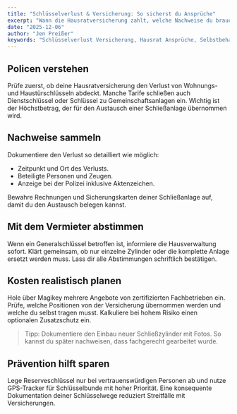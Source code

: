 ```yaml
---
title: "Schlüsselverlust & Versicherung: So sicherst du Ansprüche"
excerpt: "Wann die Hausratversicherung zahlt, welche Nachweise du brauchst und wie du Selbstbehalte minimierst."
date: "2025-12-06"
author: "Jen Preißer"
keywords: "Schlüsselverlust Versicherung, Hausrat Ansprüche, Selbstbehalt minimieren"
---
```


## Policen verstehen

Prüfe zuerst, ob deine Hausratversicherung den Verlust von Wohnungs- und Haustürschlüsseln abdeckt. Manche Tarife schließen auch Dienstschlüssel oder Schlüssel zu Gemeinschaftsanlagen ein. Wichtig ist der Höchstbetrag, der für den Austausch einer Schließanlage übernommen wird.

## Nachweise sammeln

Dokumentiere den Verlust so detailliert wie möglich:

- Zeitpunkt und Ort des Verlusts.
- Beteiligte Personen und Zeugen.
- Anzeige bei der Polizei inklusive Aktenzeichen.

Bewahre Rechnungen und Sicherungskarten deiner Schließanlage auf, damit du den Austausch belegen kannst.

## Mit dem Vermieter abstimmen

Wenn ein Generalschlüssel betroffen ist, informiere die Hausverwaltung sofort. Klärt gemeinsam, ob nur einzelne Zylinder oder die komplette Anlage ersetzt werden muss. Lass dir alle Abstimmungen schriftlich bestätigen.

## Kosten realistisch planen

Hole über Magikey mehrere Angebote von zertifizierten Fachbetrieben ein. Prüfe, welche Positionen von der Versicherung übernommen werden und welche du selbst tragen musst. Kalkuliere bei hohem Risiko einen optionalen Zusatzschutz ein.

> Tipp: Dokumentiere den Einbau neuer Schließzylinder mit Fotos. So kannst du später nachweisen, dass fachgerecht gearbeitet wurde.

## Prävention hilft sparen

Lege Reserveschlüssel nur bei vertrauenswürdigen Personen ab und nutze GPS-Tracker für Schlüsselbunde mit hoher Priorität. Eine konsequente Dokumentation deiner Schlüsselwege reduziert Streitfälle mit Versicherungen.
